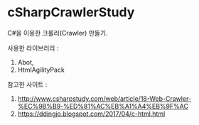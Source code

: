 # cSharpCrawlerStudy
C#을 이용한 크롤러(Crawler) 만들기. 

사용한 라이브러리 : 
1. Abot, 
2. HtmlAgilityPack 

참고한 사이트 : 
1. http://www.csharpstudy.com/web/article/18-Web-Crawler-%EC%9B%B9-%ED%81%AC%EB%A1%A4%EB%9F%AC
2. https://ddingjo.blogspot.com/2017/04/c-html.html
